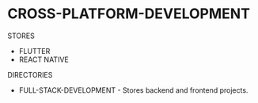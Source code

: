 # CROSS-PLATFORM-DEVELOPMENT

STORES
- FLUTTER
- REACT NATIVE

DIRECTORIES
- FULL-STACK-DEVELOPMENT - Stores backend and frontend projects.
